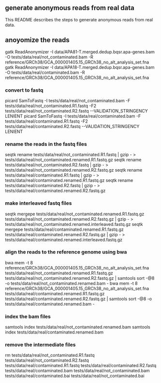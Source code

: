 ## generate anonymous reads from real data

This README describes the steps to generate anonymous reads from real data.

## anoyomize the reads
gatk ReadAnonymizer -I data/APA81-T.merged.dedup.bqsr.apa-genes.bam -O tests/data/real/not_contaminated.bam -R reference/GRCh38/GCA_000001405.15_GRCh38_no_alt_analysis_set.fna
gatk ReadAnonymizer -I data/APA18-T.merged.dedup.bqsr.apa-genes.bam -O tests/data/real/contaminated.bam -R reference/GRCh38/GCA_000001405.15_GRCh38_no_alt_analysis_set.fna

### convert to fastq

picard SamToFastq -I tests/data/real/not_contaminated.bam -F tests/data/real/not_contaminated.R1.fastq -F2 tests/data/real/not_contaminated.R2.fastq --VALIDATION_STRINGENCY LENIENT
picard SamToFastq -I tests/data/real/contaminated.bam -F tests/data/real/contaminated.R1.fastq -F2 tests/data/real/contaminated.R2.fastq --VALIDATION_STRINGENCY LENIENT

### rename the reads in the fastq files
seqtk rename tests/data/real/not_contaminated.R1.fastq | gzip - > tests/data/real/not_contaminated.renamed.R1.fastq.gz
seqtk rename tests/data/real/not_contaminated.R2.fastq | gzip - > tests/data/real/not_contaminated.renamed.R2.fastq.gz
seqtk rename tests/data/real/contaminated.R1.fastq | gzip - > tests/data/real/contaminated.renamed.R1.fastq.gz
seqtk rename tests/data/real/contaminated.R2.fastq | gzip - > tests/data/real/contaminated.renamed.R2.fastq.gz

### make interleaved fastq files
seqtk mergepe tests/data/real/not_contaminated.renamed.R1.fastq.gz tests/data/real/not_contaminated.renamed.R2.fastq.gz | gzip - > tests/data/real/not_contaminated.renamed.interleaved.fastq.gz
seqtk mergepe tests/data/real/contaminated.renamed.R1.fastq.gz tests/data/real/contaminated.renamed.R2.fastq.gz | gzip - > tests/data/real/contaminated.renamed.interleaved.fastq.gz

### align the reads to the reference genome using bwa
bwa mem -t 8 reference/GRCh38/GCA_000001405.15_GRCh38_no_alt_analysis_set.fna tests/data/real/not_contaminated.renamed.R1.fastq.gz tests/data/real/not_contaminated.renamed.R2.fastq.gz | samtools sort -@8 -o tests/data/real/not_contaminated.renamed.bam -
bwa mem -t 8 reference/GRCh38/GCA_000001405.15_GRCh38_no_alt_analysis_set.fna tests/data/real/contaminated.renamed.R1.fastq.gz tests/data/real/contaminated.renamed.R2.fastq.gz | samtools sort -@8 -o tests/data/real/contaminated.renamed.bam -

### index the bam files
samtools index tests/data/real/not_contaminated.renamed.bam
samtools index tests/data/real/contaminated.renamed.bam

### remove the intermediate files
rm tests/data/real/not_contaminated.R1.fastq tests/data/real/not_contaminated.R2.fastq tests/data/real/contaminated.R1.fastq tests/data/real/contaminated.R2.fastq tests/data/real/contaminated.bam tests/data/real/not_contaminated.bam tests/data/real/contaminated.bai tests/data/real/not_contaminated.bai
